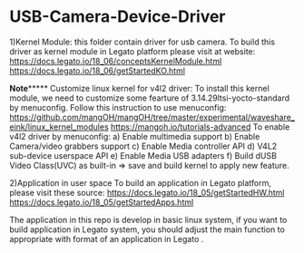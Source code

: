 # USB-Camera-Device-Driver
1)Kernel Module: this folder contain driver for usb camera. 
To build this driver as kernel module in Legato platform please visit at website:
https://docs.legato.io/18_06/conceptsKernelModule.html
https://docs.legato.io/18_06/getStartedKO.html

************Note*****************
Customize linux kernel for v4l2 driver:
To install this kernel module, we need to customize some fearture of 3.14.29ltsi-yocto-standard by menuconfig. Follow this instruction
to use menuconfig: 
https://github.com/mangOH/mangOH/tree/master/experimental/waveshare_eink/linux_kernel_modules
https://mangoh.io/tutorials-advanced
To enable v4l2 driver by menuconfig:
a) Enable multimedia support
b) Enable Camera/video grabbers support
c) Enable Media controller API
d) V4L2 sub-device userspace API
e) Enable Media USB adapters 
f) Build dUSB Video Class(UVC) as built-in
=> save and build kernel to apply new feature.

2)Application in user space
To build an application in Legato platform, please visit these source:
https://docs.legato.io/18_05/getStartedHW.html
https://docs.legato.io/18_05/getStartedApps.html

The application in this repo is develop in basic linux system, if you want to build application in Legato system, you should adjust 
the main function to appropriate with format of an application in Legato .
